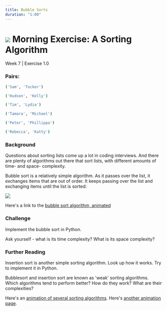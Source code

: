 ```yaml
---
title: Bubble Sorts
duration: "1:00"
---
```


# ![](https://ga-dash.s3.amazonaws.com/production/assets/logo-9f88ae6c9c3871690e33280fcf557f33.png) Morning Exercise: A Sorting Algorithm
Week 7 | Exercise 1.0

### Pairs:
```bash
('Sam', 'Tucker')

('Hudson', 'Kelly')

('Tim', 'Lydia')

('Tamara', 'Michael')

('Peter', 'Phillippa')

('Rebecca', 'Katty')
```

### Background

Questions about sorting lists come up a lot in coding interviews. And there are plenty of algorithms out there that sort lists, with different amounts of time- and space- complexity.

Bubble sort is a relatively simple algorithm. As it passes over the list, it exchanges items that are out of order. It keeps passing over the list and exchanging items until the list is sorted:

![](http://interactivepython.org/runestone/static/pythonds/_images/bubblepass.png)

Here's a link to the [bubble sort algorithm, animated](http://www.cs.armstrong.edu/liang/animation/web/BubbleSort.html)

### Challenge
Implement the bubble sort in Python.

Ask yourself - what is its time complexity? What is its space complexity?


### Further Reading
Insertion sort is another simple sorting algorithm. Look up how it works. Try to implement it in Python.

Bubblesort and insertion sort are known as 'weak' sorting algorithms. Which algorithms tend to perform better? How do they work? What are their complexities?

Here's an [animation of several sorting algorithms](https://www.toptal.com/developers/sorting-algorithms).
Here's [another animation page](http://sorting.at/).
